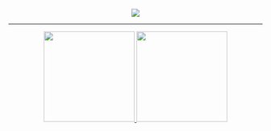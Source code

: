 <br/>

<div align="center">
  <a href="https://github.com/elf-alchemist">
    <img src="https://skillicons.dev/icons?i=html,css,javascript,nodejs,python,bash,linux,git&theme=dark" />
  </a>
</div>

<hr/>

<div align="center">
  <a href="https://github.com/elf-alchemist">
    <picture>
      <source height="180em" media="(prefers-color-scheme: dark)" srcset="https://github-readme-stats.vercel.app/api/top-langs/?username=elf-alchemist&layout=compact&langs_count=6&theme=dark">
	    <img height="180em" src="https://github-readme-stats.vercel.app/api/top-langs/?username=elf-alchemist&layout=compact&langs_count=6&theme=default"/>
    </picture>
  </a>
  <a href="https://github.com/elf-alchemist">
    <picture>
      <source height="180em" media="(prefers-color-scheme: dark)" srcset="https://streak-stats.demolab.com/?user=elf-alchemist&theme=dark">
      <img height="180em" src="https://streak-stats.demolab.com/?user=elf-alchemist&theme=default"/>
    </picture>
  </a>
</div>

<br/>

